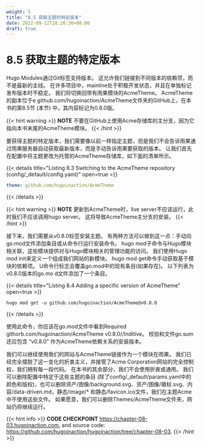 ```yaml
---
weight: 5
title: "8.5 获取主题的特定版本"
date: 2022-09-12T18:26:30+08:00
draft: true
---
```


# 8.5 获取主题的特定版本

Hugo Modules通过Git标签支持版本。 这允许我们链接到不同版本的依赖项，而不是最新的主线。 在许多项目中，mainline处于积极开发状态，并且在单独标记发布版本时不稳定。 我们将切换回带有雨果模块的AcmeTheme。 AcmeTheme的副本位于e github.com/hugoinaction/AcmeTheme文件夹的GitHub上，在本书的第8.5节 (本节) 中，其内容标记为0.8.0版。

{{< hint warning >}}
**NOTE** 不要在GitHub上使用Acme存储库的主分支，因为它指向本书末尾的AcmeTheme模块。
{{< /hint >}}

要获得主题的特定版本，我们需要像以前一样指定主题，但是我们不会告诉雨果通过雨果服务器自动获取最新版本，而是手动告诉雨果要获取的版本。 让我们首先在配置中将主题更改为托管的AcmeTheme存储库，如下面的清单所示。

{{< details title="Listing 8.3 Switching to the AcmeTheme repository (config/_default/config.yaml)" open=true >}}
```yaml
theme: github.com/hugoinaction/AcmeTheme
```
{{< /details >}}

{{< hint warning >}}
**NOTE** 更新到AcmeTheme时，live server不应该运行，此时我们不应该调用hugo server。 这将导致AcmeTheme主分支的安装。
{{< /hint >}}

接下来，我们需要从v0.8.0标签安装主题。 有两种方法可以做到这一点：手动向go.mod文件添加条目或从命令行运行安装命令。 hugo mod子命令与Hugo模块相关联，这些模块提供对与Hugo模块相关的管理功能的访问。 我们使用Hugo mod init来定义一个组成我们网站的新模块。 hugo mod get命令手动获取基于模块的依赖项。 U命令行标志会覆盖go.mod中的现有条目(如果存在)。 以下列表为v0.8.0版本的go.mo d文件添加了一个条目。

{{< details title="Listing 8.4  Adding a specific version of AcmeTheme" open=true >}}
```shell
hugo mod get -u github.com/hugoinaction/AcmeTheme@v0.8.0
```
{{< /details >}}

使用此命令，你应该在go.mod文件中看到Required githorb.com/hugoinaction/AcmeTheme v0.8.0//Inditive。 校验和文件go.sum还应包含 “v0.8.0” 作为AcmeTheme依赖关系的安装版本。

我们可以继续使用我们的网站与AcmeTheme链接作为一个模块在雨果。 我们已经完全摆脱了这一变化的折衷主义，并接管了Acme Corporation网站的完全控制权，我们拥有每一段代码。 在本书的其余部分，我们不会使用折衷或通用。 我们可以删除配置中特定于这些主题的条目 (除了config/_default/params.yaml中的颜色和版权)，也可以删除资产/图像/background.svg、资产/图像/徽标.svg、内容/data-driven.md，静态/image/* 和静态/favicon.ico文件，我们在主题Acme中不使用这些文件。 如果愿意，我们可以删除Themes/AcmeTheme文件夹，网站仍将继续运行。

{{< hint info >}}
**CODE CHECKPOINT**    https://chapter-08-03.hugoinaction.com, and source code: https://github.com/hugoinaction/hugoinaction/tree/chapter-08-03.
{{< /hint >}}